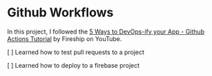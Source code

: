 # Github Workflows

In this project, I followed the [5 Ways to DevOps-ify your App - Github Actions Tutorial](https://youtu.be/eB0nUzAI7M8) by Fireship on YouTube.

[ ] Learned how to test pull requests to a project

[ ] Learned how to deploy to a firebase project
